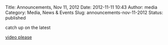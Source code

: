 Title: Announcements, Nov 11, 2012
Date: 2012-11-11 10:43
Author: media
Category: Media, News &amp; Events
Slug: announcements-nov-11-2012
Status: published

catch up on the latest

[video
please](http://www.youtube.com/watch?v=qFowKRw_VmQ&feature=g-upl "video please - Nov 11, 2012")
